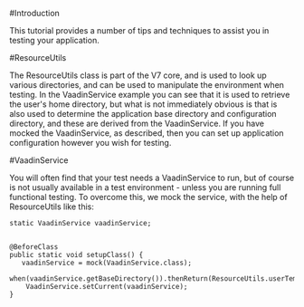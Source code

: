 #Introduction

This tutorial provides a number of tips and techniques to assist you in testing your application.



#ResourceUtils


The ResourceUtils class is part of the V7 core, and is used to look up various directories, and can be used to manipulate the environment when testing. In the VaadinService example you can see that it is used to retrieve the user's home directory, but what is not immediately obvious is that is also used to determine the application base directory and configuration directory, and these are derived from the VaadinService. If you have mocked the VaadinService, as described, then you can set up application configuration however you wish for testing.


#VaadinService

You will often find that your test needs a VaadinService to run, but of course is not usually available in a test environment - unless you are running full functional testing.  To overcome this, we mock the service, with the help of ResourceUtils like this:


    static VaadinService vaadinService;


    @BeforeClass
    public static void setupClass() {
       vaadinService = mock(VaadinService.class);
        when(vaadinService.getBaseDirectory()).thenReturn(ResourceUtils.userTempDirectory());
        VaadinService.setCurrent(vaadinService);
    }




